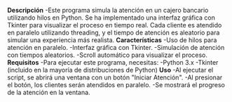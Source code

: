 **Descripción**
-Este programa simula la atención en un cajero bancario utilizando hilos en Python. Se ha implementado una interfaz gráfica con Tkinter para visualizar el proceso en tiempo real. Cada cliente es atendido en paralelo utilizando threading, y el tiempo de atención es aleatorio para simular una experiencia más realista.
**Características**
-Uso de hilos para atención en paralelo.
-Interfaz gráfica con Tkinter.
-Simulación de atención con tiempos aleatorios.
-Scroll automático para visualizar el proceso.
**Requisitos**
-Para ejecutar este programa, necesitas:
-Python 3.x
-Tkinter (incluido en la mayoría de distribuciones de Python)
**Uso**
-Al ejecutar el script, se abrirá una ventana con un botón "Iniciar Atención".
-Al presionar el botón, los clientes serán atendidos en paralelo.
-Se mostrará el progreso de la atención en la ventana.
